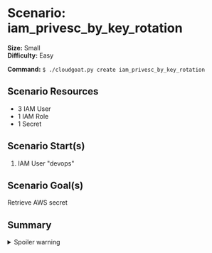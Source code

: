 
# Scenario: iam_privesc_by_key_rotation

**Size:** Small  
**Difficulty:** Easy

**Command:** `$ ./cloudgoat.py create iam_privesc_by_key_rotation`

## Scenario Resources

- 3 IAM User
- 1 IAM Role
- 1 Secret

## Scenario Start(s)

1. IAM User "devops"

## Scenario Goal(s)

Retrieve AWS secret

## Summary

<details>
  <summary>Spoiler warning</summary>
  
  1. Starting with the devops user add a tag to the admin iam user
  2. Delete and add a new access key to the admin user
  3. Create and attach a MFA device to the admin user
  4. Switch to the admin user
  5. Assume the secretsmanager role with MFA
  6. Retrieve the secret

  A full cheat_sheet can be found [here](./cheat_sheet.md)

  ![Scenario Route(s)](image.jpeg)  
</details>
